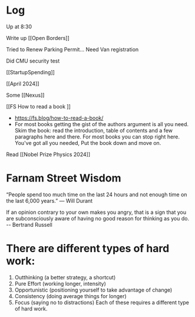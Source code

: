 

# Log


Up at 8:30 

Write up [[Open Borders]]

Tried to Renew Parking Permit... Need Van registration

Did CMU security test

[[StartupSpending]]

[[April 2024]]

Some [[Nexus]]

[[FS How to read a book ]]
- https://fs.blog/how-to-read-a-book/
- For most books getting the gist of the authors argument is all you need. Skim the book: read the introduction, table of contents and a few paragraphs here and there. For most books you can stop right here. You've got all you needed, Put the book down and move on.

Read [[Nobel Prize Physics 2024]]


# Farnam Street Wisdom
“People spend too much time on the last 24 hours and not enough time on the last 6,000 years.”
— Will Durant


If an opinion contrary to your own makes you angry, that is a sign that you are subconsciously aware of having no good reason for thinking as you do.
-- Bertrand Russell 

# There are different types of hard work:
1. Outthinking (a better strategy, a shortcut)  
2. Pure Effort (working longer, intensity)  
3. Opportunistic (positioning yourself to take advantage of change)  
4. Consistency (doing average things for longer)  
5. Focus (saying no to distractions)
Each of these requires a different type of hard work.